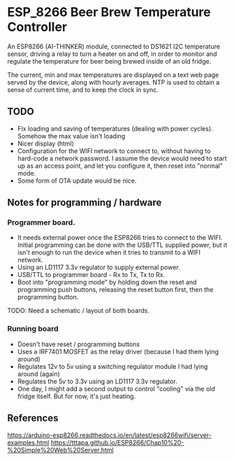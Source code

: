 # ESP_8266 Beer Brew Temperature Controller

An ESP8266 (AI-THINKER) module, connected to DS1621 I2C temperature sensor, driving a relay to turn a heater on and off, in order to monitor and regulate the temperature for beer being brewed inside of an old fridge.

The current, min and max temperatures are displayed on a text web page served by the device, along with hourly averages.    NTP is used to obtain a sense of current time, and to keep the clock in sync.

## TODO
- Fix loading and saving of temperatures (dealing with power cycles).  Somehow the max value isn't loading
- Nicer display (html)
- Configuration for the WIFI network to connect to, without having to hard-code a network password.  I assume the device would need to start up as an access point, and let you configure it, then reset into "normal" mode.
- Some form of OTA update would be nice.

## Notes for programming / hardware

### Programmer board.
- It needs external power once the ESP8266 tries to connect to the WIFI.  Initial programming can be done with the USB/TTL supplied power, but it isn't enough to run the device when it tries to transmit to a WIFI network.
- Using an LD1117 3.3v regulator to supply external power.
- USB/TTL to programmer board - Rx to Tx, Tx to Rx.
- Boot into "programming mode" by holding down the reset and programming push buttons, releasing the reset button first, then the programming button.

TODO: Need a schematic / layout of both boards.

### Running board
- Doesn't have reset / programming buttons
- Uses a IRF7401 MOSFET as the relay driver (because I had them lying around)
- Regulates 12v to 5v using a switching regulator module I had lying around (again)
- Regulates the 5v to 3.3v using an LD1117 3.3v regulator.
- One day, I might add a second output to control "cooling" via the old fridge itself.  But for now, it's just heating.

## References
https://arduino-esp8266.readthedocs.io/en/latest/esp8266wifi/server-examples.html
https://tttapa.github.io/ESP8266/Chap10%20-%20Simple%20Web%20Server.html
